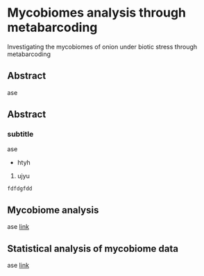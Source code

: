 # Mycobiomes analysis through metabarcoding

Investigating the mycobiomes of onion under biotic stress through metabarcoding


## Abstract

ase

## Abstract

### subtitle

ase
- htyh


1. ujyu

```
fdfdgfdd
```

## Mycobiome analysis

ase [link](qiime2/README.md)


## Statistical analysis of mycobiome data

ase [link](analysis/README.md)